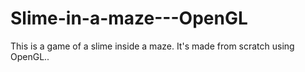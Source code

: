 # Slime-in-a-maze---OpenGL
This is a game of a slime inside a maze. It's made from scratch using OpenGL..
